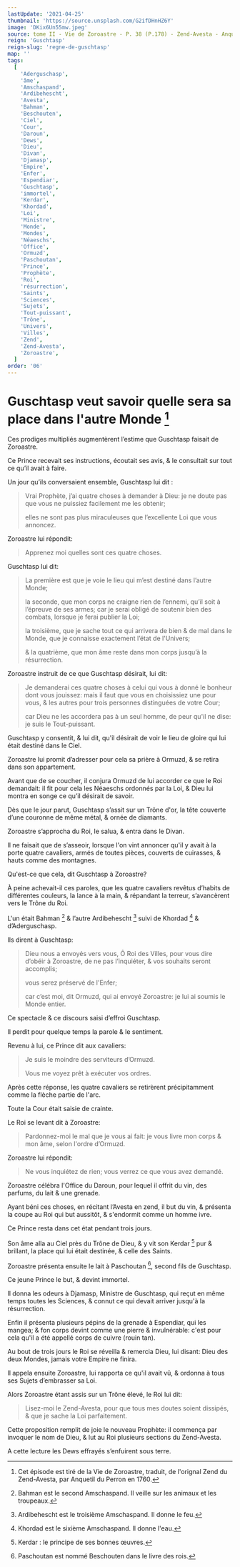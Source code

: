 ```yaml
---
lastUpdate: '2021-04-25'
thumbnail: 'https://source.unsplash.com/G2ifDHnHZ6Y'
image: 'DKix6Un55mw.jpeg'
source: tome II - Vie de Zoroastre - P. 38 (P.178) - Zend-Avesta - Anquetil du Perron
reign: 'Guschtasp'
reign-slug: 'regne-de-guschtasp'
map: ''
tags:
  [
    'Aderguschasp',
    'âme',
    'Amschaspand',
    'Ardibehescht',
    'Avesta',
    'Bahman',
    'Beschouten',
    'Ciel',
    'Cour',
    'Daroun',
    'Dews',
    'Dieu',
    'Divan',
    'Djamasp',
    'Empire',
    'Enfer',
    'Espendiar',
    'Guschtasp',
    'immortel',
    'Kerdar',
    'Khordad',
    'Loi',
    'Ministre',
    'Monde',
    'Mondes',
    'Néaeschs',
    'Office',
    'Ormuzd',
    'Paschoutan',
    'Prince',
    'Prophète',
    'Roi',
    'résurrection',
    'Saints',
    'Sciences',
    'Sujets',
    'Tout-puissant',
    'Trône',
    'Univers',
    'Villes',
    'Zend',
    'Zend-Avesta',
    'Zoroastre',
  ]
order: '06'
---
```


# Guschtasp veut savoir quelle sera sa place dans l'autre Monde [^1]

Ces prodiges multipliés augmentèrent l’estime que Guschtasp faisait de Zoroastre.

Ce Prince recevait ses instructions, écoutait ses avis, & le consultait sur tout ce qu’il avait à faire.

Un jour qu’ils conversaient ensemble, Guschtasp lui dit :

> Vrai Prophète, j’ai quatre choses à demander à Dieu: je ne doute pas que vous ne puissiez facilement me les obtenir;
>
> elles ne sont pas plus miraculeuses que l’excellente Loi que vous annoncez.

Zoroastre lui répondit:

> Apprenez moi quelles sont ces quatre choses.

Guschtasp lui dit:

> La première est que je voie le lieu qui m’est destiné dans l’autre Monde;
>
> la seconde, que mon corps ne craigne rien de l’ennemi, qu’il soit à l’épreuve de ses armes; car je serai obligé de soutenir bien des combats, lorsque je ferai publier la Loi;
>
> la troisième, que je sache tout ce qui arrivera de bien & de mal dans le Monde, que je connaisse exactement l’état de l'Univers;
>
> & la quatrième, que mon âme reste dans mon corps jusqu’à la résurrection.

Zoroastre instruit de ce que Guschtasp désirait, lui dit:

> Je demanderai ces quatre choses à celui qui vous à donné le bonheur dont vous jouissez: mais il faut que vous en choisissiez une pour vous, & les autres pour trois personnes distinguées de votre Cour;
>
> car Dieu ne les accordera pas à un seul homme, de peur qu'il ne dise: je suis le Tout-puissant.

Guschtasp y consentit, & lui dit, qu'il désirait de voir le lieu de gloire qui lui était destiné dans le Ciel.

Zoroastre lui promit d’adresser pour cela sa prière à Ormuzd, & se retira dans son appartement.

Avant que de se coucher, il conjura Ormuzd de lui accorder ce que le Roi demandait: il fit pour cela les Néaeschs ordonnés par la Loi, & Dieu lui montra en songe ce qu’il désirait de savoir.

Dès que le jour parut, Guschtasp s’assit sur un Trône d'or, la tête couverte d’une couronne de même métal, & ornée de diamants.

Zoroastre s’approcha du Roi, le salua, & entra dans le Divan.

Il ne faisait que de s’asseoir, lorsque l'on vint annoncer qu'il y avait à la porte quatre cavaliers, armés de toutes pièces, couverts de cuirasses, & hauts comme des montagnes.

Qu'est-ce que cela, dit Guschtasp à Zoroastre?

À peine achevait-il ces paroles, que les quatre cavaliers revêtus d’habits de différentes couleurs, la lance à la main, & répandant la terreur, s’avancèrent vers le Trône du Roi.

L'un était Bahman [^2] & l’autre Ardibehescht [^3] suivi de Khordad [^4] & d’Aderguschasp.

Ils dirent à Guschtasp:

> Dieu nous a envoyés vers vous, Ô Roi des Villes, pour vous dire d’obéir à Zoroastre, de ne pas l’inquiéter, & vos souhaits seront accomplis;
>
> vous serez préservé de l'Enfer;
>
> car c’est moi, dit Ormuzd, qui ai envoyé Zoroastre: je lui ai soumis le Monde entier.

Ce spectacle & ce discours saisi d’effroi Guschtasp.

Il perdit pour quelque temps la parole & le sentiment.

Revenu à lui, ce Prince dit aux cavaliers:

> Je suis le moindre des serviteurs d’Ormuzd.
>
> Vous me voyez prêt à exécuter vos ordres.

Après cette réponse, les quatre cavaliers se retirèrent précipitamment comme la flèche partie de l'arc.

Toute la Cour était saisie de crainte.

Le Roi se levant dit à Zoroastre:

> Pardonnez-moi le mal que je vous ai fait: je vous livre mon corps & mon âme, selon l'ordre d’Ormuzd.

Zoroastre lui répondit:

> Ne vous inquiétez de rien; vous verrez ce que vous avez demandé.

Zoroastre célébra l'Office du Daroun, pour lequel il offrit du vin, des parfums, du lait & une grenade.

Ayant béni ces choses, en récitant l’Avesta en zend, il but du vin, & présenta la coupe au Roi qui but aussitôt, & s'endormit comme un homme ivre.

Ce Prince resta dans cet état pendant trois jours.

Son âme alla au Ciel près du Trône de Dieu, & y vit son Kerdar [^5] pur & brillant, la place qui lui était destinée, & celle des Saints.

Zoroastre présenta ensuite le lait à Paschoutan [^6], second fils de Guschtasp.

Ce jeune Prince le but, & devint immortel.

Il donna les odeurs à Djamasp, Ministre de Guschtasp, qui reçut en même temps toutes les Sciences, & connut ce qui devait arriver jusqu'à la résurrection.

Enfin il présenta plusieurs pépins de la grenade à Espendiar, qui les mangea; & fon corps devint comme une pierre & invulnérable: c'est pour cela qu'il a été appellé corps de cuivre (rouin tan).

Au bout de trois jours le Roi se réveilla & remercia Dieu, lui disant: Dieu des deux Mondes, jamais votre Empire ne finira.

Il appela ensuite Zoroastre, lui rapporta ce qu'il avait vû, & ordonna à tous ses Sujets d’embrasser sa Loi.

Alors Zoroastre étant assis sur un Trône élevé, le Roi lui dit:

> Lisez-moi le Zend-Avesta, pour que tous mes doutes soient dissipés, & que je sache la Loi parfaitement.

Cette proposition remplit de joie le nouveau Prophète: il commença par invoquer le nom de Dieu, & lut au Roi plusieurs sections du Zend-Avesta.

A cette lecture les Dews effrayés s’enfuirent sous terre.

[^1]: Cet épisode est tiré de la Vie de Zoroastre, traduit, de l'orignal Zend du Zend-Avesta, par Anquetil du Perron en 1760.
[^2]: Bahman est le second Amschaspand. Il veille sur les animaux et les troupeaux.
[^3]: Ardibehescht est le troisième Amschaspand. Il donne le feu.
[^4]: Khordad est le sixième Amschaspand. Il donne l'eau.
[^5]: Kerdar : le principe de ses bonnes œuvres.
[^6]: Paschoutan est nommé Beschouten dans le livre des rois.
